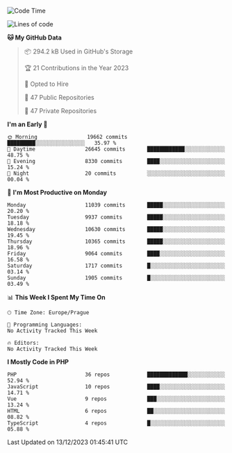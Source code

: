 <!--START_SECTION:waka-->
![Code Time](http://img.shields.io/badge/Code%20Time-1%2C583%20hrs%2058%20mins-blue)

![Lines of code](https://img.shields.io/badge/From%20Hello%20World%20I%27ve%20Written-17.4%20million%20lines%20of%20code-blue)

**🐱 My GitHub Data** 

> 📦 294.2 kB Used in GitHub's Storage 
 > 
> 🏆 21 Contributions in the Year 2023
 > 
> 💼 Opted to Hire
 > 
> 📜 47 Public Repositories 
 > 
> 🔑 47 Private Repositories 
 > 
**I'm an Early 🐤** 

```text
🌞 Morning                19662 commits       █████████░░░░░░░░░░░░░░░░   35.97 % 
🌆 Daytime                26645 commits       ████████████░░░░░░░░░░░░░   48.75 % 
🌃 Evening                8330 commits        ████░░░░░░░░░░░░░░░░░░░░░   15.24 % 
🌙 Night                  20 commits          ░░░░░░░░░░░░░░░░░░░░░░░░░   00.04 % 
```
📅 **I'm Most Productive on Monday** 

```text
Monday                   11039 commits       █████░░░░░░░░░░░░░░░░░░░░   20.20 % 
Tuesday                  9937 commits        █████░░░░░░░░░░░░░░░░░░░░   18.18 % 
Wednesday                10630 commits       █████░░░░░░░░░░░░░░░░░░░░   19.45 % 
Thursday                 10365 commits       █████░░░░░░░░░░░░░░░░░░░░   18.96 % 
Friday                   9064 commits        ████░░░░░░░░░░░░░░░░░░░░░   16.58 % 
Saturday                 1717 commits        █░░░░░░░░░░░░░░░░░░░░░░░░   03.14 % 
Sunday                   1905 commits        █░░░░░░░░░░░░░░░░░░░░░░░░   03.49 % 
```


📊 **This Week I Spent My Time On** 

```text
🕑︎ Time Zone: Europe/Prague

💬 Programming Languages: 
No Activity Tracked This Week

🔥 Editors: 
No Activity Tracked This Week
```

**I Mostly Code in PHP** 

```text
PHP                      36 repos            █████████████░░░░░░░░░░░░   52.94 % 
JavaScript               10 repos            ████░░░░░░░░░░░░░░░░░░░░░   14.71 % 
Vue                      9 repos             ███░░░░░░░░░░░░░░░░░░░░░░   13.24 % 
HTML                     6 repos             ██░░░░░░░░░░░░░░░░░░░░░░░   08.82 % 
TypeScript               4 repos             █░░░░░░░░░░░░░░░░░░░░░░░░   05.88 % 
```




 Last Updated on 13/12/2023 01:45:41 UTC
<!--END_SECTION:waka-->
<!--
**AlexKratky/AlexKratky** is a ✨ _special_ ✨ repository because its `README.md` (this file) appears on your GitHub profile.

Here are some ideas to get you started:

- 🔭 I’m currently working on ...
- 🌱 I’m currently learning ...
- 👯 I’m looking to collaborate on ...
- 🤔 I’m looking for help with ...
- 💬 Ask me about ...
- 📫 How to reach me: ...
- 😄 Pronouns: ...
- ⚡ Fun fact: ...
-->
